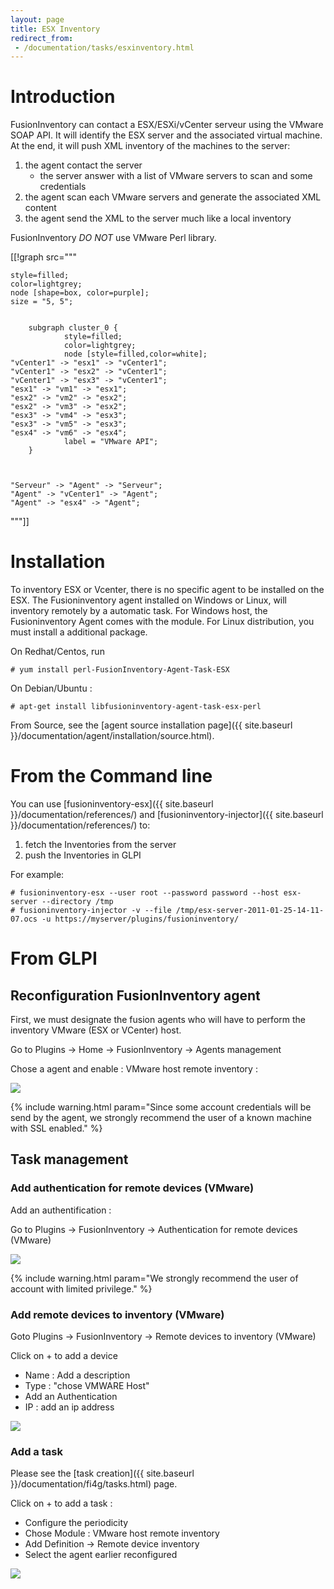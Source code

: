 ```yaml
---
layout: page
title: ESX Inventory
redirect_from:
 - /documentation/tasks/esxinventory.html
---
```


# Introduction

FusionInventory can contact a ESX/ESXi/vCenter serveur using the VMware SOAP API.
It will identify the ESX server and the associated virtual machine. At the
end, it will push XML inventory of the machines to the server:

1. the agent contact the server
    * the server answer with a list of VMware servers to scan and some credentials
2. the agent scan each VMware servers and generate the associated XML content
3. the agent send the XML to the server much like a local inventory

FusionInventory *DO NOT* use VMware Perl library.


[[!graph  src="""

    style=filled;
    color=lightgrey;
    node [shape=box, color=purple];
    size = "5, 5";


        subgraph cluster_0 {
                style=filled;
                color=lightgrey;
                node [style=filled,color=white];
    "vCenter1" -> "esx1" -> "vCenter1";
    "vCenter1" -> "esx2" -> "vCenter1";
    "vCenter1" -> "esx3" -> "vCenter1";
    "esx1" -> "vm1" -> "esx1";
    "esx2" -> "vm2" -> "esx2";
    "esx2" -> "vm3" -> "esx2";
    "esx3" -> "vm4" -> "esx3";
    "esx3" -> "vm5" -> "esx3";
    "esx4" -> "vm6" -> "esx4";
                label = "VMware API";
        }



    "Serveur" -> "Agent" -> "Serveur";
    "Agent" -> "vCenter1" -> "Agent";
    "Agent" -> "esx4" -> "Agent";

"""]]

# Installation
To inventory ESX or Vcenter, there is no specific agent to be installed on the ESX. The Fusioninventory agent installed on Windows or Linux, will inventory remotely by a automatic task.
For Windows host, the Fusioninventory Agent comes with the module. For Linux distribution, you must install a additional package.

On Redhat/Centos, run 

    # yum install perl-FusionInventory-Agent-Task-ESX

On Debian/Ubuntu :

    # apt-get install libfusioninventory-agent-task-esx-perl

From Source, see the [agent source installation page]({{ site.baseurl }}/documentation/agent/installation/source.html).

# From the Command line

You can use [fusioninventory-esx]({{ site.baseurl }}/documentation/references/) and [fusioninventory-injector]({{ site.baseurl }}/documentation/references/) to:

1. fetch the Inventories from the server
2. push the Inventories in GLPI

For example:

    # fusioninventory-esx --user root --password password --host esx-server --directory /tmp
    # fusioninventory-injector -v --file /tmp/esx-server-2011-01-25-14-11-07.ocs -u https://myserver/plugins/fusioninventory/

# From GLPI

##  Reconfiguration FusionInventory agent

First, we must designate the fusion agents who will have to perform the inventory VMware (ESX or VCenter) host.

Go to Plugins → Home → FusionInventory → Agents management

Chose a agent and enable : VMware host remote inventory :

![](esxinventory/01_inventory-ESX.png)

{% include warning.html param="Since some account credentials will be send by the agent, we strongly recommend the user of a known machine with SSL enabled." %}

## Task management

### Add authentication for remote devices (VMware)

Add an authentification : 

Go to Plugins  → FusionInventory → Authentication for remote devices (VMware)

![](esxinventory/02_authentification_vcenter.png)

{% include warning.html param="We strongly recommend the user of account with limited privilege." %}

### Add remote devices to inventory (VMware)

Goto  Plugins → FusionInventory → Remote devices to inventory (VMware)

Click on + to add a device 

* Name : Add a description
* Type : "chose VMWARE Host"
* Add an Authentication
* IP : add an ip address

![](esxinventory/03_vmware_devices.png)

### Add a task 

Please see the [task creation]({{ site.baseurl }}/documentation/fi4g/tasks.html) page.

Click on + to add a task :

* Configure the periodicity
* Chose Module : VMware host remote inventory
* Add Definition → Remote device inventory
* Select the agent earlier reconfigured 

![](esxinventory/04_vmware_task.png)


